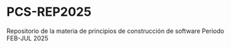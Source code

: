 # PCS-REP2025
Repositorio de la materia de principios de construcción de software Periodo FEB-JUL 2025
